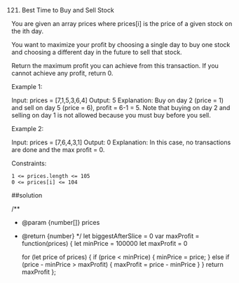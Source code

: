 121. Best Time to Buy and Sell Stock

You are given an array prices where prices[i] is the price of a given stock on the ith day.

You want to maximize your profit by choosing a single day to buy one stock and choosing a different day in the future to sell that stock.

Return the maximum profit you can achieve from this transaction. If you cannot achieve any profit, return 0.

 

Example 1:

Input: prices = [7,1,5,3,6,4]
Output: 5
Explanation: Buy on day 2 (price = 1) and sell on day 5 (price = 6), profit = 6-1 = 5.
Note that buying on day 2 and selling on day 1 is not allowed because you must buy before you sell.

Example 2:

Input: prices = [7,6,4,3,1]
Output: 0
Explanation: In this case, no transactions are done and the max profit = 0.

 

Constraints:

    1 <= prices.length <= 105
    0 <= prices[i] <= 104

##solution

/**
 * @param {number[]} prices
 * @return {number}
 */
 let biggestAfterSlice = 0
var maxProfit = function(prices) {
   let minPrice = 100000
   let maxProfit = 0

   for (let price of prices) {
    if (price < minPrice) {
        minPrice = price;
    } else if (price - minPrice > maxProfit) {
        maxProfit = price - minPrice
    }
   }
   return maxProfit
};
